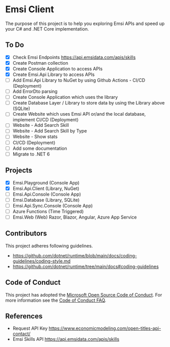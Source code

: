 # Emsi Client

The purpose of this project is to help you exploring Emsi APIs and speed up your C# and .NET Core implementation.

## To Do 

- [x] Check Emsi Endpoints https://api.emsidata.com/apis/skills
- [x] Create Postman collection
- [x] Create Console Application to access APIs
- [x] Create Emsi.Api Library to access APIs
- [ ] Add Emsi.Api Library to NuGet by using Github Actions - CI/CD (Deployment)
- [ ] Add ErrorDto parsing
- [ ] Create Console Application which uses the library
- [ ] Create Database Layer / Library to store data by using the Library above (SQLite)
- [ ] Create Website which uses Emsi API or/and the local database, implement CI/CD (Deployment) 
- [ ] Website - Add Search Skill
- [ ] Website - Add Search Skill by Type
- [ ] Website - Show stats
- [ ] CI/CD (Deployment)
- [ ] Add some documentation
- [ ] Migrate to .NET 6

## Projects
- [x] Emsi.Playground (Console App)
- [x] Emsi.Api.Client (Library, NuGet)
- [ ]  Emsi.Api.Console (Console App)
- [ ]  Emsi.Database (Library, SQLite)
- [ ]  Emsi.Api.Sync.Console (Console App) 
- [ ]  Azure Functions (Time Triggered)
- [ ]  Emsi.Web (Web) Razor, Blazor, Angular, Azure App Service 

## Contributors
This project adheres following guidelines.
- https://github.com/dotnet/runtime/blob/main/docs/coding-guidelines/coding-style.md
- https://github.com/dotnet/runtime/tree/main/docs#coding-guidelines

## Code of Conduct
This project has adopted the [Microsoft Open Source Code of Conduct](https://opensource.microsoft.com/codeofconduct/). For more information see the [Code of Conduct FAQ](https://opensource.microsoft.com/codeofconduct/faq/).

## References
- Request API Key https://www.economicmodeling.com/open-titles-api-contact/
- Emsi Skills API https://api.emsidata.com/apis/skills



